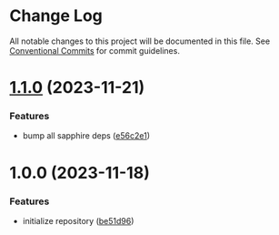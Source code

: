 # Change Log

All notable changes to this project will be documented in this file.
See [Conventional Commits](https://conventionalcommits.org) for commit guidelines.

# [1.1.0](https://github.com/kakushindev/sapphire-plugins/compare/v1.0.0...v1.1.0) (2023-11-21)


### Features

* bump all sapphire deps ([e56c2e1](https://github.com/kakushindev/sapphire-plugins/commit/e56c2e13f965340c932a415c4ce821c4641b984f))





# 1.0.0 (2023-11-18)


### Features

* initialize repository ([be51d96](https://github.com/kakushindev/sapphire-plugins/commit/be51d967c7ad91a4b2e2168270c3c9b86f7f78c5))
